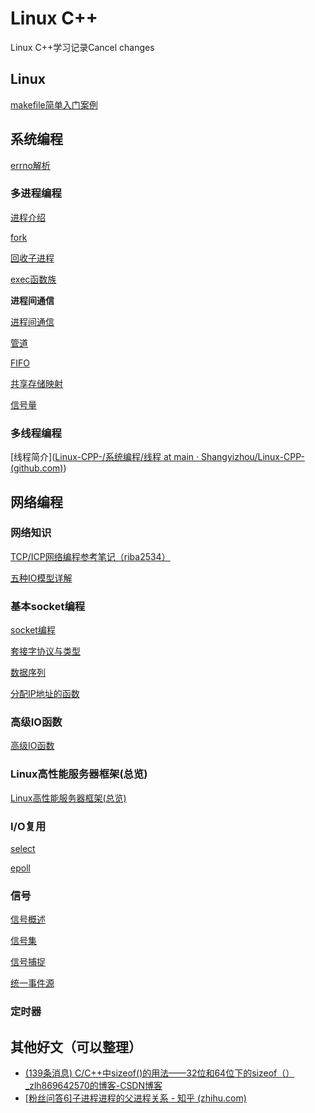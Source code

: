 # Linux C++
Linux C++学习记录Cancel changes

## Linux 

[makefile简单入门案例](https://github.com/Shangyizhou/Linux-CPP-/blob/main/Linux/makefile/Makefile%E7%AE%80%E5%8D%95%E6%A1%88%E4%BE%8B.md)

## 系统编程
[errno解析](https://github.com/Shangyizhou/Linux-CPP-/blob/main/%E7%B3%BB%E7%BB%9F%E7%BC%96%E7%A8%8B/errno%E8%A7%A3%E6%9E%90.md)

### 多进程编程

[进程介绍](https://github.com/Shangyizhou/Linux-CPP-/blob/main/系统编程/进程.md)

[fork](https://github.com/Shangyizhou/Linux-CPP-/blob/main/系统编程/fork.md)

[回收子进程](https://github.com/Shangyizhou/Linux-CPP-/blob/main/系统编程/回收进程（僵尸进程、孤儿进程）.md)

[exec函数族](https://github.com/Shangyizhou/Linux-CPP-/blob/main/系统编程/exeCancelchangesc函数族.md)

**进程间通信**

[进程间通信](https://github.com/Shangyizhou/Linux-CPP-/blob/main/%E7%B3%BB%E7%BB%9F%E7%BC%96%E7%A8%8B/%E8%BF%9B%E7%A8%8B/%E8%BF%9B%E7%A8%8B%E9%97%B4%E9%80%9A%E4%BF%A1.md)

[管道](https://github.com/Shangyizhou/Linux-CPP-/blob/main/%E7%B3%BB%E7%BB%9F%E7%BC%96%E7%A8%8B/%E8%BF%9B%E7%A8%8B/%E7%AE%A1%E9%81%93.md)

[FIFO](https://github.com/Shangyizhou/Linux-CPP-/blob/main/%E7%B3%BB%E7%BB%9F%E7%BC%96%E7%A8%8B/%E8%BF%9B%E7%A8%8B/FIFO.md)

[共享存储映射](https://github.com/Shangyizhou/Linux-CPP-/blob/main/%E7%B3%BB%E7%BB%9F%E7%BC%96%E7%A8%8B/%E8%BF%9B%E7%A8%8B/%E5%85%B1%E4%BA%AB%E5%AD%98%E5%82%A8%E6%98%A0%E5%B0%84.md)

[信号量](https://github.com/Shangyizhou/Linux-CPP-/blob/main/系统编程/信号量/信号量.md)

### 多线程编程

[线程简介]([Linux-CPP-/系统编程/线程 at main · Shangyizhou/Linux-CPP- (github.com)](https://github.com/Shangyizhou/Linux-CPP-/tree/main/系统编程/线程))

## 网络编程

### 网络知识
[TCP/ICP网络编程参考笔记（riba2534）](https://github.com/riba2534/TCP-IP-NetworkNote)

[五种IO模型详解](https://github.com/Shangyizhou/Linux-CPP-/blob/main/%E7%BD%91%E7%BB%9C%E7%BC%96%E7%A8%8B/%E4%BA%94%E7%A7%8DIO%E6%A8%A1%E5%9E%8B%E8%AF%A6%E8%A7%A3.md)

### 基本socket编程

[socket编程](https://github.com/Shangyizhou/Linux-CPP-/blob/main/%E7%BD%91%E7%BB%9C%E7%BC%96%E7%A8%8B/socket%E7%BC%96%E7%A8%8B.md)

[套接字协议与类型](https://github.com/Shangyizhou/Linux-CPP-/blob/main/%E7%BD%91%E7%BB%9C%E7%BC%96%E7%A8%8B/%E5%A5%97%E6%8E%A5%E5%AD%97%E7%B1%BB%E5%9E%8B%E4%B8%8E%E5%8D%8F%E8%AE%AE.md)

[数据序列](https://github.com/Shangyizhou/Linux-CPP-/blob/main/%E7%BD%91%E7%BB%9C%E7%BC%96%E7%A8%8B/%E6%95%B0%E6%8D%AE%E5%BA%8F%E5%88%97.md)

[分配IP地址的函数](https://github.com/Shangyizhou/Linux-CPP-/blob/main/%E7%BD%91%E7%BB%9C%E7%BC%96%E7%A8%8B/%E5%88%86%E9%85%8DIP%E5%9C%B0%E5%9D%80%E7%9A%84%E5%87%BD%E6%95%B0.md)

### 高级IO函数

[高级IO函数](https://github.com/Shangyizhou/Linux-CPP-/blob/main/网络编程/IO高级函数/高级IO函数.md)

### Linux高性能服务器框架(总览)

[Linux高性能服务器框架(总览)](https://github.com/Shangyizhou/Linux-CPP-/blob/main/%E7%BD%91%E7%BB%9C%E7%BC%96%E7%A8%8B/%E9%AB%98%E6%80%A7%E8%83%BD%E6%9C%8D%E5%8A%A1%E5%99%A8%E7%A8%8B%E5%BA%8F%E6%A1%86%E6%9E%B6.md)

### I/O复用
[select](https://github.com/Shangyizhou/Linux-CPP-/blob/main/%E7%BD%91%E7%BB%9C%E7%BC%96%E7%A8%8B/IO%E5%A4%8D%E7%94%A8/select/select.md)

[epoll](https://github.com/Shangyizhou/Linux-CPP-/blob/main/%E7%BD%91%E7%BB%9C%E7%BC%96%E7%A8%8B/IO%E5%A4%8D%E7%94%A8/epoll/epoll%E4%BB%8B%E7%BB%8D.md)

### 信号
[信号概述](https://github.com/Shangyizhou/Linux-CPP-/blob/main/%E7%BD%91%E7%BB%9C%E7%BC%96%E7%A8%8B/%E4%BF%A1%E5%8F%B7/%E4%BF%A1%E5%8F%B7%E6%A6%82%E8%BF%B0.md)

[信号集](https://github.com/Shangyizhou/Linux-CPP-/blob/main/%E7%BD%91%E7%BB%9C%E7%BC%96%E7%A8%8B/%E4%BF%A1%E5%8F%B7/%E4%BF%A1%E5%8F%B7%E9%9B%86.md)

[信号捕捉](https://github.com/Shangyizhou/Linux-CPP-/blob/main/%E7%BD%91%E7%BB%9C%E7%BC%96%E7%A8%8B/%E4%BF%A1%E5%8F%B7/%E4%BF%A1%E5%8F%B7%E6%8D%95%E6%8D%89.md)

[统一事件源](https://github.com/Shangyizhou/Linux-CPP-/blob/main/%E7%BD%91%E7%BB%9C%E7%BC%96%E7%A8%8B/%E4%BF%A1%E5%8F%B7/%E7%BB%9F%E4%B8%80%E4%BA%8B%E4%BB%B6%E6%BA%90.md)

### 定时器

## 其他好文（可以整理）

- [(139条消息) C/C++中sizeof()的用法——32位和64位下的sizeof（）_zlh869642570的博客-CSDN博客](https://blog.csdn.net/zlh869642570/article/details/77367108)
- [[粉丝问答6\]子进程进程的父进程关系 - 知乎 (zhihu.com)](https://zhuanlan.zhihu.com/p/337169038)

